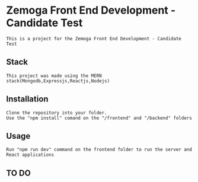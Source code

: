 # Zemoga Front End Development - Candidate Test

    This is a project for the Zemoga Front End Development - Candidate Test

## Stack

    This project was made using the MERN stack(Mongodb,Expressjs,Reactjs,Nodejs)

## Installation

    Clone the repository into your folder.
    Use the "npm install" comand on the "/frontend" and "/backend" folders

## Usage

    Run "npm run dev" command on the frontend folder to run the server and React applications

## TO DO

